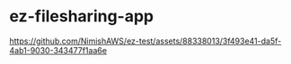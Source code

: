 # ez-filesharing-app



https://github.com/NimishAWS/ez-test/assets/88338013/3f493e41-da5f-4ab1-9030-343477f1aa6e

